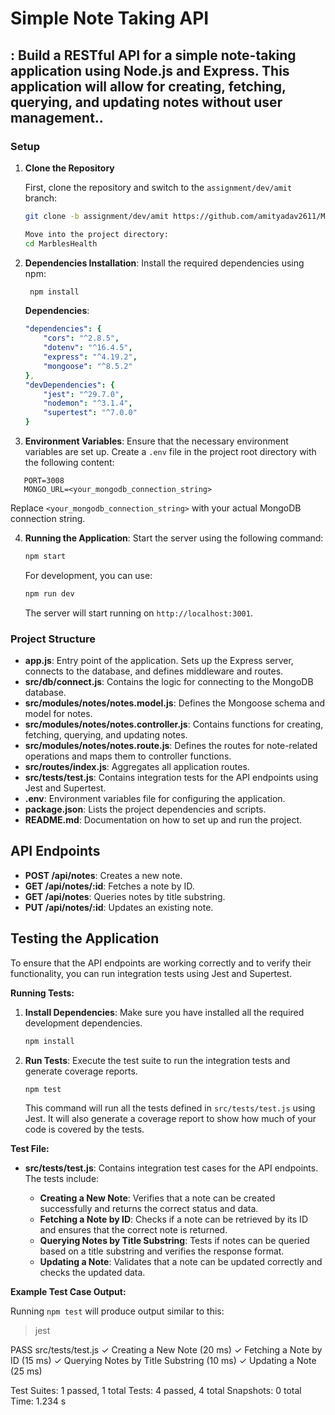 # Simple Note Taking API

## : Build a RESTful API for a simple note-taking application using Node.js and Express. This application will allow for creating, fetching, querying, and updating notes without user management..

### Setup

1. **Clone the Repository**

   First, clone the repository and switch to the `assignment/dev/amit` branch:

   ```bash
   git clone -b assignment/dev/amit https://github.com/amityadav2611/MarblesHealth.git

   Move into the project directory:
   cd MarblesHealth

2. **Dependencies Installation**: Install the required dependencies using npm:

   ```bash
    npm install
   ```

   **Dependencies**:

   ```yaml
   "dependencies": {
       "cors": "^2.8.5",
       "dotenv": "^16.4.5",
       "express": "^4.19.2",
       "mongoose": "^8.5.2"
   },
   "devDependencies": {
       "jest": "^29.7.0",
       "nodemon": "^3.1.4",
       "supertest": "^7.0.0"
   }
   ```

3. **Environment Variables**: Ensure that the necessary environment variables are set up. Create a `.env` file in the project root directory with the following content:

```dotenv
   PORT=3008
   MONGO_URL=<your_mongodb_connection_string>
   ```

   Replace `<your_mongodb_connection_string>` with your actual MongoDB connection string.

4. **Running the Application**: Start the server using the following command:

   ```bash
   npm start
   ```

   For development, you can use:

   ```bash
   npm run dev
   ```

   The server will start running on `http://localhost:3001`.


### Project Structure

- **app.js**: Entry point of the application. Sets up the Express server, connects to the database, and defines middleware and routes.
- **src/db/connect.js**: Contains the logic for connecting to the MongoDB database.
- **src/modules/notes/notes.model.js**: Defines the Mongoose schema and model for notes.
- **src/modules/notes/notes.controller.js**: Contains functions for creating, fetching, querying, and updating notes.
- **src/modules/notes/notes.route.js**: Defines the routes for note-related operations and maps them to controller functions.
- **src/routes/index.js**: Aggregates all application routes.
- **src/tests/test.js**: Contains integration tests for the API endpoints using Jest and Supertest.
- **.env**: Environment variables file for configuring the application.
- **package.json**: Lists the project dependencies and scripts.
- **README.md**: Documentation on how to set up and run the project.


## API Endpoints

- **POST /api/notes**: Creates a new note.
- **GET /api/notes/:id**: Fetches a note by ID.
- **GET /api/notes**: Queries notes by title substring.
- **PUT /api/notes/:id**: Updates an existing note.


## Testing the Application

To ensure that the API endpoints are working correctly and to verify their functionality, you can run integration tests using Jest and Supertest.

**Running Tests:**

1. **Install Dependencies**: Make sure you have installed all the required development dependencies.

   ```bash
   npm install
   ```

2. **Run Tests**: Execute the test suite to run the integration tests and generate coverage reports.

   ```bash
   npm test
   ```

   This command will run all the tests defined in `src/tests/test.js` using Jest. It will also generate a coverage report to show how much of your code is covered by the tests.

**Test File:**

- **src/tests/test.js**: Contains integration test cases for the API endpoints. The tests include:

   - **Creating a New Note**: Verifies that a note can be created successfully and returns the correct status and data.
   - **Fetching a Note by ID**: Checks if a note can be retrieved by its ID and ensures that the correct note is returned.
   - **Querying Notes by Title Substring**: Tests if notes can be queried based on a title substring and verifies the response format.
   - **Updating a Note**: Validates that a note can be updated correctly and checks the updated data.

**Example Test Case Output:**

Running `npm test` will produce output similar to this:
> jest

 PASS  src/tests/test.js
   ✓ Creating a New Note (20 ms)
   ✓ Fetching a Note by ID (15 ms)
   ✓ Querying Notes by Title Substring (10 ms)
   ✓ Updating a Note (25 ms)

Test Suites: 1 passed, 1 total
Tests:       4 passed, 4 total
Snapshots:   0 total
Time:        1.234 s
````